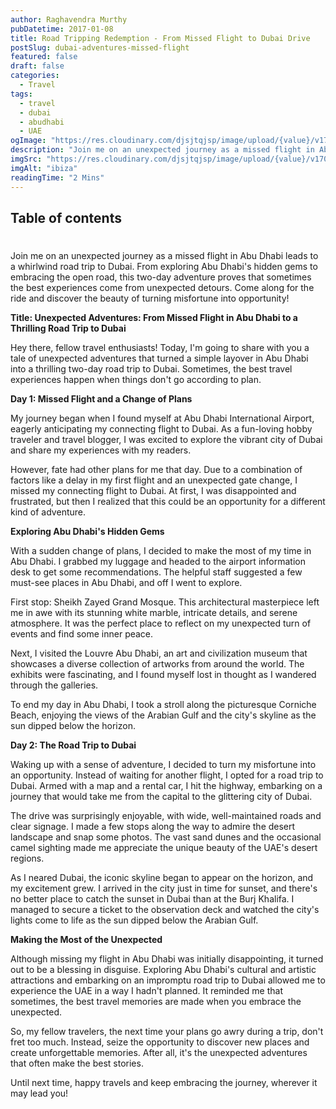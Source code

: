 ```yaml
---
author: Raghavendra Murthy
pubDatetime: 2017-01-08
title: Road Tripping Redemption - From Missed Flight to Dubai Drive
postSlug: dubai-adventures-missed-flight
featured: false
draft: false
categories:
  - Travel
tags:
  - travel
  - dubai
  - abudhabi
  - UAE
ogImage: "https://res.cloudinary.com/djsjtqjsp/image/upload/{value}/v1709676621/raghavendra-murthy-blog/travel/ibiza/IMG_7624_zx8fvw.jpg"
description: "Join me on an unexpected journey as a missed flight in Abu Dhabi leads to a whirlwind road trip to Dubai. From exploring Abu Dhabi's hidden gems to embracing the open road, this two-day adventure proves that sometimes the best experiences come from unexpected detours. Come along for the ride and discover the beauty of turning misfortune into opportunity!"
imgSrc: "https://res.cloudinary.com/djsjtqjsp/image/upload/{value}/v1709676621/raghavendra-murthy-blog/travel/ibiza/IMG_7624_zx8fvw.jpg"
imgAlt: "ibiza"
readingTime: "2 Mins"
---
```


## Table of contents

#

Join me on an unexpected journey as a missed flight in Abu Dhabi leads to a whirlwind road trip to Dubai. From exploring Abu Dhabi's hidden gems to embracing the open road, this two-day adventure proves that sometimes the best experiences come from unexpected detours. Come along for the ride and discover the beauty of turning misfortune into opportunity!

**Title: Unexpected Adventures: From Missed Flight in Abu Dhabi to a Thrilling Road Trip to Dubai**

Hey there, fellow travel enthusiasts! Today, I'm going to share with you a tale of unexpected adventures that turned a simple layover in Abu Dhabi into a thrilling two-day road trip to Dubai. Sometimes, the best travel experiences happen when things don't go according to plan.

**Day 1: Missed Flight and a Change of Plans**

My journey began when I found myself at Abu Dhabi International Airport, eagerly anticipating my connecting flight to Dubai. As a fun-loving hobby traveler and travel blogger, I was excited to explore the vibrant city of Dubai and share my experiences with my readers.

However, fate had other plans for me that day. Due to a combination of factors like a delay in my first flight and an unexpected gate change, I missed my connecting flight to Dubai. At first, I was disappointed and frustrated, but then I realized that this could be an opportunity for a different kind of adventure.

**Exploring Abu Dhabi's Hidden Gems**

With a sudden change of plans, I decided to make the most of my time in Abu Dhabi. I grabbed my luggage and headed to the airport information desk to get some recommendations. The helpful staff suggested a few must-see places in Abu Dhabi, and off I went to explore.

First stop: Sheikh Zayed Grand Mosque. This architectural masterpiece left me in awe with its stunning white marble, intricate details, and serene atmosphere. It was the perfect place to reflect on my unexpected turn of events and find some inner peace.

Next, I visited the Louvre Abu Dhabi, an art and civilization museum that showcases a diverse collection of artworks from around the world. The exhibits were fascinating, and I found myself lost in thought as I wandered through the galleries.

To end my day in Abu Dhabi, I took a stroll along the picturesque Corniche Beach, enjoying the views of the Arabian Gulf and the city's skyline as the sun dipped below the horizon.

**Day 2: The Road Trip to Dubai**

Waking up with a sense of adventure, I decided to turn my misfortune into an opportunity. Instead of waiting for another flight, I opted for a road trip to Dubai. Armed with a map and a rental car, I hit the highway, embarking on a journey that would take me from the capital to the glittering city of Dubai.

The drive was surprisingly enjoyable, with wide, well-maintained roads and clear signage. I made a few stops along the way to admire the desert landscape and snap some photos. The vast sand dunes and the occasional camel sighting made me appreciate the unique beauty of the UAE's desert regions.

As I neared Dubai, the iconic skyline began to appear on the horizon, and my excitement grew. I arrived in the city just in time for sunset, and there's no better place to catch the sunset in Dubai than at the Burj Khalifa. I managed to secure a ticket to the observation deck and watched the city's lights come to life as the sun dipped below the Arabian Gulf.

**Making the Most of the Unexpected**

Although missing my flight in Abu Dhabi was initially disappointing, it turned out to be a blessing in disguise. Exploring Abu Dhabi's cultural and artistic attractions and embarking on an impromptu road trip to Dubai allowed me to experience the UAE in a way I hadn't planned. It reminded me that sometimes, the best travel memories are made when you embrace the unexpected.

So, my fellow travelers, the next time your plans go awry during a trip, don't fret too much. Instead, seize the opportunity to discover new places and create unforgettable memories. After all, it's the unexpected adventures that often make the best stories.

Until next time, happy travels and keep embracing the journey, wherever it may lead you!
